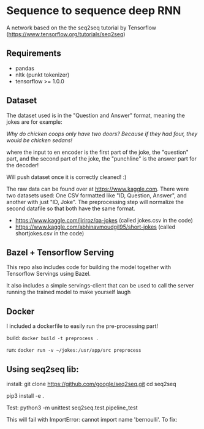 # Sequence to sequence deep RNN
A network based on the the seq2seq tutorial by Tensorflow (https://www.tensorflow.org/tutorials/seq2seq)

## Requirements
- pandas
- nltk (punkt tokenizer)
- tensorflow >= 1.0.0

## Dataset
The dataset used is in the "Question and Answer" format, meaning
the jokes are for example:

_Why do chicken coops only have two doors? Because if they had four, they would be chicken sedans!_

where the input to en encoder is the first part of the joke, the "question" part, and
the second part of the joke, the "punchline" is the answer part for the decoder!

Will push dataset once it is correctly cleaned! :)

The raw data can be found over at https://www.kaggle.com. There were two datasets used: One CSV formatted like "ID, Question, Answer", and another with just "ID, Joke". The preprocessing step will normalize the second datafile so that both have the same format.
- https://www.kaggle.com/jiriroz/qa-jokes (called jokes.csv in the code)
- https://www.kaggle.com/abhinavmoudgil95/short-jokes (called shortjokes.csv in the code)

## Bazel + Tensorflow Serving
This repo also includes code for building the model together with Tensorflow Servings
using Bazel.

It also includes a simple servings-client that can be used to call the server running the
trained model to make yourself laugh

## Docker
I included a dockerfile to easily run the pre-processing part!

build: `docker build -t preprocess .`

run: `docker run -v ~/jokes:/usr/app/src preprocess`

## Using seq2seq lib:

install: 
git clone https://github.com/google/seq2seq.git
cd seq2seq

pip3 install -e .

Test:
python3 -m unittest seq2seq.test.pipeline_test

This will fail with ImportError: cannot import name 'bernoulli'.
To fix:
